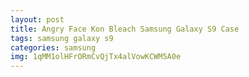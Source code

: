 ```yaml
---
layout: post
title: Angry Face Kon Bleach Samsung Galaxy S9 Case
tags: samsung galaxy s9
categories: samsung
img: 1qMM1olHFrORmCvQjTx4alVowKCWM5A0e
---
```

